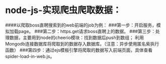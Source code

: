 # node-js-实现爬虫爬取数据：
####以爬取boss直聘搜索到的web前端的job为例：
###第一步：开启服务，模拟加载page。
###第二步：https.get请求boss直聘上的数据。
###第三步：处理数据，主要用到node的cheerio模块：找到数据后push到数组； 利用Mongodb连接数据库将爬取到的数据存入数据库。（注意：异步使用匿名紫执行函数）
###第四步：通过ejs模板引擎将爬取的数据写入前端页面，具体查看spider-load-in-web.js。
